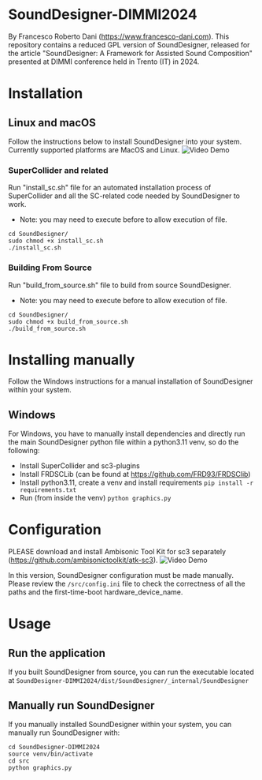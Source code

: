 # SoundDesigner-DIMMI2024
By Francesco Roberto Dani (https://www.francesco-dani.com). This repository contains a reduced GPL version of SoundDesigner, released for the article "SoundDesigner: A Framework for Assisted Sound Composition" presented at DIMMI conference held in Trento (IT) in 2024.


# Installation

## Linux and macOS

Follow the instructions below to install SoundDesigner into your system. Currently supported platforms are MacOS and Linux.
![Video Demo](tutorials/01%20-%20Installation%20Linux%20-%20cut.gif)


### SuperCollider and related

Run "install_sc.sh" file for an automated installation process of SuperCollider and all the SC-related code needed by SoundDesigner to work.
- Note: you may need to execute before to allow execution of file.
```
cd SoundDesigner/
sudo chmod +x install_sc.sh
./install_sc.sh
```

### Building From Source

Run "build_from_source.sh" file to build from source SoundDesigner.
- Note: you may need to execute before to allow execution of file.
```
cd SoundDesigner/
sudo chmod +x build_from_source.sh
./build_from_source.sh
```

# Installing manually

Follow the Windows instructions for a manual installation of SoundDesigner within your system.

## Windows

For Windows, you have to manually install dependencies and directly run the main SoundDesigner python file within a python3.11 venv, so do the following:
- Install SuperCollider and sc3-plugins
- Install FRDSCLib (can be found at https://github.com/FRD93/FRDSClib)
- Install python3.11, create a venv and install requirements ```pip install -r requirements.txt```
- Run (from inside the venv) ```python graphics.py```


# Configuration

PLEASE download and install Ambisonic Tool Kit for sc3 separately (https://github.com/ambisonictoolkit/atk-sc3).
![Video Demo](tutorials/02%20-%20ATK%20Installation%20Linux.gif)

In this version, SoundDesigner configuration must be made manually. Please review the ```/src/config.ini``` file to check the correctness of all the paths and the first-time-boot hardware_device_name.


# Usage

## Run the application

If you built SoundDesigner from source, you can run the executable located at ```SoundDesigner-DIMMI2024/dist/SoundDesigner/_internal/SoundDesigner```

## Manually run SoundDesigner

If you manually installed SoundDesigner within your system, you can manually run SoundDesigner with: 
```
cd SoundDesigner-DIMMI2024
source venv/bin/activate
cd src
python graphics.py
```
